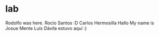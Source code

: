 # lab
Rodolfo was here.
Rocio Santos :D
Carlos Hermosilla
Hallo My name is Josue Mente
Luis Dávila estuvo aquí :)

